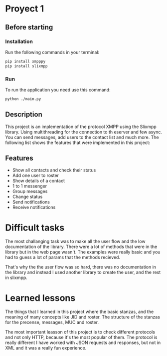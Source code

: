 # Proyect 1

## Before starting

### Installation

Run the following commands in your terminal:

```sh
pip install xmpppy
pip install slixmpp
```

### Run

To run the application you need use this command:

```sh
python ./main.py
```

## Description
This project is an implementation of the protocol XMPP using the Slixmpp
library. Using multithreading for the connection to th eserver and few
async. You can send messages, add users to the contact list and much more.
The following list shows the features that were implemented in this project:

## Features
- Show all contacts and check their status
- Add one user to roster
- Show details of a contact
- 1 to 1 messenger
- Group messages
- Change status
- Send notifications
- Receive notifications

# Difficult tasks
The most challanging task was to make all the user flow and the low documentation
of the library. There were a lot of methods that were in the library but in the
web page wasn't. The examples were really basic and you had to guess a lot of params
that the methods recieved.

That's why the the user flow was so hard, there was no documentation in the library
and instead I used another library to create the user, and the rest in slixmpp.

# Learned lessons
The things that I learned in this project where the basic stanzas, and the meaning
of many concepts like JID and roster. The structure of the stanzas for the precense,
messages, MUC and roster. 

The most important leasson of this project is to check different protocols and not
only HTTP, because it's the most popular of them. The protocol is really different
I have worked with JSON requests and responses, but not in XML and it was a really
fun experience.
